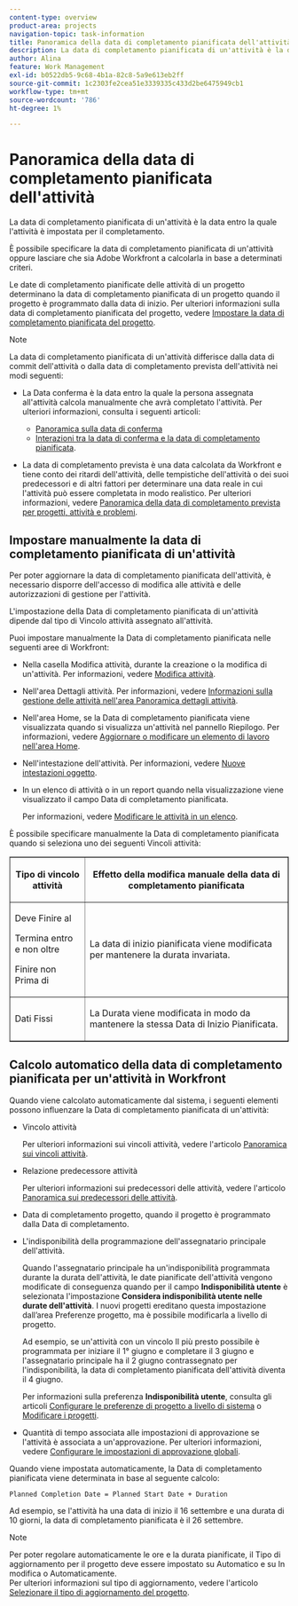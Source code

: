 ```yaml
---
content-type: overview
product-area: projects
navigation-topic: task-information
title: Panoramica della data di completamento pianificata dell'attività
description: La data di completamento pianificata di un'attività è la data entro la quale l'attività è impostata per il completamento.
author: Alina
feature: Work Management
exl-id: b0522db5-9c68-4b1a-82c8-5a9e613eb2ff
source-git-commit: 1c2303fe2cea51e3339335c433d2be6475949cb1
workflow-type: tm+mt
source-wordcount: '786'
ht-degree: 1%

---
```


# Panoramica della data di completamento pianificata dell&#39;attività

La data di completamento pianificata di un&#39;attività è la data entro la quale l&#39;attività è impostata per il completamento.

È possibile specificare la data di completamento pianificata di un&#39;attività oppure lasciare che sia Adobe Workfront a calcolarla in base a determinati criteri.

Le date di completamento pianificate delle attività di un progetto determinano la data di completamento pianificata di un progetto quando il progetto è programmato dalla data di inizio. Per ulteriori informazioni sulla data di completamento pianificata del progetto, vedere [Impostare la data di completamento pianificata del progetto](../../../manage-work/projects/planning-a-project/project-planned-completion-date.md).

>[!NOTE]
>
>La data di completamento pianificata di un&#39;attività differisce dalla data di commit dell&#39;attività o dalla data di completamento prevista dell&#39;attività nei modi seguenti:
>
>* La Data conferma è la data entro la quale la persona assegnata all&#39;attività calcola manualmente che avrà completato l&#39;attività. Per ulteriori informazioni, consulta i seguenti articoli:
>
>   * [Panoramica sulla data di conferma](../../../manage-work/projects/updating-work-in-a-project/overview-of-commit-dates.md)
>   * [Interazioni tra la data di conferma e la data di completamento pianificata](../../../manage-work/projects/updating-work-in-a-project/interactions-between-commit-and-planned-completion-dates.md).
>
>* La data di completamento prevista è una data calcolata da Workfront e tiene conto dei ritardi dell&#39;attività, delle tempistiche dell&#39;attività o dei suoi predecessori e di altri fattori per determinare una data reale in cui l&#39;attività può essere completata in modo realistico. Per ulteriori informazioni, vedere [Panoramica della data di completamento prevista per progetti, attività e problemi](../../../manage-work/projects/planning-a-project/project-projected-completion-date.md).
>

## Impostare manualmente la data di completamento pianificata di un&#39;attività

Per poter aggiornare la data di completamento pianificata dell&#39;attività, è necessario disporre dell&#39;accesso di modifica alle attività e delle autorizzazioni di gestione per l&#39;attività.

L&#39;impostazione della Data di completamento pianificata di un&#39;attività dipende dal tipo di Vincolo attività assegnato all&#39;attività.

Puoi impostare manualmente la Data di completamento pianificata nelle seguenti aree di Workfront:

* Nella casella Modifica attività, durante la creazione o la modifica di un&#39;attività. Per informazioni, vedere [Modifica attività](../../../manage-work/tasks/manage-tasks/edit-tasks.md).
* Nell&#39;area Dettagli attività. Per informazioni, vedere [Informazioni sulla gestione delle attività nell&#39;area Panoramica dettagli attività](../../../manage-work/tasks/manage-tasks/task-information-in-overview.md).
* Nell&#39;area Home, se la Data di completamento pianificata viene visualizzata quando si visualizza un&#39;attività nel pannello Riepilogo. Per informazioni, vedere [Aggiornare o modificare un elemento di lavoro nell&#39;area Home](../../../workfront-basics/using-home/using-the-home-area/update-and-edit-work-item-home.md).
* Nell&#39;intestazione dell&#39;attività. Per informazioni, vedere [Nuove intestazioni oggetto](../../../workfront-basics/the-new-workfront-experience/new-object-headers.md).
* In un elenco di attività o in un report quando nella visualizzazione viene visualizzato il campo Data di completamento pianificata.

  Per informazioni, vedere [Modificare le attività in un elenco](../../../manage-work/tasks/manage-tasks/edit-tasks-in-a-list.md).

È possibile specificare manualmente la Data di completamento pianificata quando si seleziona uno dei seguenti Vincoli attività:

<table border="1" cellspacing="15" cellpadding="1"> 
 <col> 
 <col> 
 <thead> 
  <tr> 
   <th> <p><strong>Tipo di vincolo attività</strong> </p> </th> 
   <th> <p><strong>Effetto della modifica manuale della data di completamento pianificata</strong> </p> </th> 
  </tr> 
 </thead> 
 <tbody> 
  <tr> 
   <td> <p>Deve Finire al</p> <p>Termina entro e non oltre</p> <p>Finire non Prima di</p> </td> 
   <td> <p><span class="s1">La data di inizio pianificata viene modificata per mantenere la durata invariata.</span> </p> </td> 
  </tr> 
  <tr> 
   <td> <p>Dati Fissi</p> </td> 
   <td> <p>La Durata viene modificata in modo da mantenere la stessa Data di Inizio Pianificata.</p> </td> 
  </tr> 
 </tbody> 
</table>

## Calcolo automatico della data di completamento pianificata per un&#39;attività in Workfront

Quando viene calcolato automaticamente dal sistema, i seguenti elementi possono influenzare la Data di completamento pianificata di un&#39;attività:

* Vincolo attività

  Per ulteriori informazioni sui vincoli attività, vedere l&#39;articolo [Panoramica sui vincoli attività](../../../manage-work/tasks/task-constraints/task-constraint-overview.md).

* Relazione predecessore attività

  Per ulteriori informazioni sui predecessori delle attività, vedere l&#39;articolo [Panoramica sui predecessori delle attività](../../../manage-work/tasks/use-prdcssrs/predecessors-overview.md).

* Data di completamento progetto, quando il progetto è programmato dalla Data di completamento.
* L&#39;indisponibilità della programmazione dell&#39;assegnatario principale dell&#39;attività.

  Quando l&#39;assegnatario principale ha un&#39;indisponibilità programmata durante la durata dell&#39;attività, le date pianificate dell&#39;attività vengono modificate di conseguenza quando per il campo **Indisponibilità utente** è selezionata l&#39;impostazione **Considera indisponibilità utente nelle durate dell&#39;attività**. I nuovi progetti ereditano questa impostazione dall’area Preferenze progetto, ma è possibile modificarla a livello di progetto.

  Ad esempio, se un&#39;attività con un vincolo Il più presto possibile è programmata per iniziare il 1° giugno e completare il 3 giugno e l&#39;assegnatario principale ha il 2 giugno contrassegnato per l&#39;indisponibilità, la data di completamento pianificata dell&#39;attività diventa il 4 giugno.

  Per informazioni sulla preferenza **Indisponibilità utente**, consulta gli articoli [Configurare le preferenze di progetto a livello di sistema](../../../administration-and-setup/set-up-workfront/configure-system-defaults/set-project-preferences.md) o [Modificare i progetti](../../../manage-work/projects/manage-projects/edit-projects.md).

* Quantità di tempo associata alle impostazioni di approvazione se l&#39;attività è associata a un&#39;approvazione. Per ulteriori informazioni, vedere [Configurare le impostazioni di approvazione globali](../../../administration-and-setup/customize-workfront/configure-approval-milestone-processes/establish-approval-settings.md).

Quando viene impostata automaticamente, la Data di completamento pianificata viene determinata in base al seguente calcolo:

```
Planned Completion Date = Planned Start Date + Duration
```

Ad esempio, se l&#39;attività ha una data di inizio il 16 settembre e una durata di 10 giorni, la data di completamento pianificata è il 26 settembre.

>[!NOTE]
>
> Per poter regolare automaticamente le ore e la durata pianificate, il Tipo di aggiornamento per il progetto deve essere impostato su Automatico e su In modifica o Automaticamente.\
>Per ulteriori informazioni sul tipo di aggiornamento, vedere l&#39;articolo [Selezionare il tipo di aggiornamento del progetto](../../../manage-work/projects/manage-projects/select-project-update-type.md).
